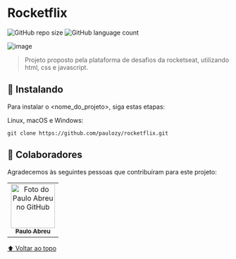 # Rocketflix

![GitHub repo size](https://img.shields.io/github/repo-size/iuricode/README-template?style=for-the-badge)
![GitHub language count](https://img.shields.io/github/languages/count/iuricode/README-template?style=for-the-badge)

![image](https://user-images.githubusercontent.com/82914908/190462082-8551f1d5-47d4-472b-bfad-a8d73d3795ba.png)

> Projeto proposto pela plataforma de desafios da rocketseat, utilizando html, css e javascript.

## 🚀 Instalando <Rocketflix>

Para instalar o <nome_do_projeto>, siga estas etapas:

Linux, macOS e Windows:
```
git clone https://github.com/paulozy/rocketflix.git
```

## 🤝 Colaboradores

Agradecemos às seguintes pessoas que contribuíram para este projeto:

<table>
  <tr>
    <td align="center">
      <a href="#">
        <img src="https://www.github.com/paulozy.png" width="100px;" alt="Foto do Paulo Abreu no GitHub"/><br>
        <sub>
          <b>Paulo Abreu</b>
        </sub>
      </a>
    </td>
  </tr>
</table>


[⬆ Voltar ao topo](#rocketflix)<br>
